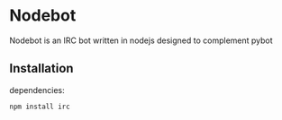 # Nodebot

Nodebot is an IRC bot written in nodejs designed to complement pybot

Installation
------------

dependencies:

    npm install irc


